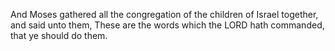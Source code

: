 And Moses gathered all the congregation of the children of Israel together, and said unto them, These are the words which the LORD hath commanded, that ye should do them.
